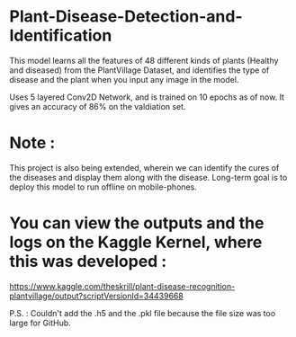 # Plant-Disease-Detection-and-Identification
This model learns all the features of 48 different kinds of plants (Healthy and diseased) from the PlantVillage Dataset, and identifies the type of disease and the plant when you input any image in the model.

Uses 5 layered Conv2D Network, and is trained on 10 epochs as of now. It gives an accuracy of 86% on the valdiation set.

# Note : 
This project is also being extended, wherein we can identify the cures of the diseases and display them along with the disease.
Long-term goal is to deploy this model to run offline on mobile-phones.

# You can view the outputs and the logs on the Kaggle Kernel, where this was developed : 
https://www.kaggle.com/theskrill/plant-disease-recognition-plantvillage/output?scriptVersionId=34439668

P.S. : Couldn't add the .h5 and the .pkl file because the file size was too large for GitHub.
